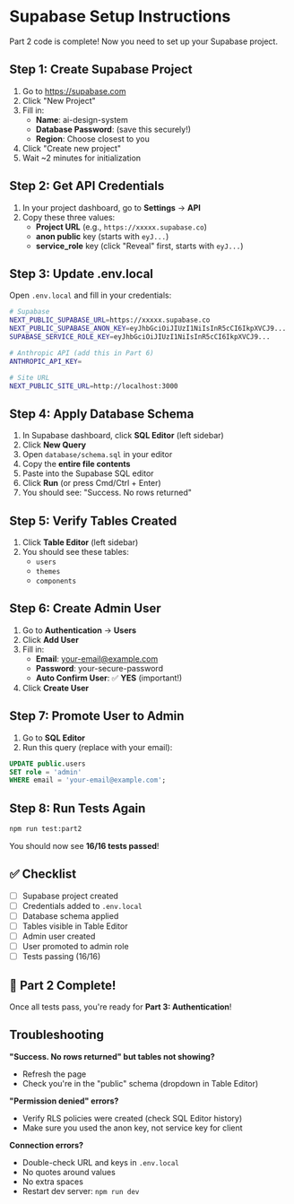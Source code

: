 # Supabase Setup Instructions

Part 2 code is complete! Now you need to set up your Supabase project.

## Step 1: Create Supabase Project

1. Go to https://supabase.com
2. Click "New Project"
3. Fill in:
   - **Name**: ai-design-system
   - **Database Password**: (save this securely!)
   - **Region**: Choose closest to you
4. Click "Create new project"
5. Wait ~2 minutes for initialization

## Step 2: Get API Credentials

1. In your project dashboard, go to **Settings** → **API**
2. Copy these three values:
   - **Project URL** (e.g., `https://xxxxx.supabase.co`)
   - **anon public** key (starts with `eyJ...`)
   - **service_role** key (click "Reveal" first, starts with `eyJ...`)

## Step 3: Update .env.local

Open `.env.local` and fill in your credentials:

```bash
# Supabase
NEXT_PUBLIC_SUPABASE_URL=https://xxxxx.supabase.co
NEXT_PUBLIC_SUPABASE_ANON_KEY=eyJhbGciOiJIUzI1NiIsInR5cCI6IkpXVCJ9...
SUPABASE_SERVICE_ROLE_KEY=eyJhbGciOiJIUzI1NiIsInR5cCI6IkpXVCJ9...

# Anthropic API (add this in Part 6)
ANTHROPIC_API_KEY=

# Site URL
NEXT_PUBLIC_SITE_URL=http://localhost:3000
```

## Step 4: Apply Database Schema

1. In Supabase dashboard, click **SQL Editor** (left sidebar)
2. Click **New Query**
3. Open `database/schema.sql` in your editor
4. Copy the **entire file contents**
5. Paste into the Supabase SQL editor
6. Click **Run** (or press Cmd/Ctrl + Enter)
7. You should see: "Success. No rows returned"

## Step 5: Verify Tables Created

1. Click **Table Editor** (left sidebar)
2. You should see these tables:
   - `users`
   - `themes`
   - `components`

## Step 6: Create Admin User

1. Go to **Authentication** → **Users**
2. Click **Add User**
3. Fill in:
   - **Email**: your-email@example.com
   - **Password**: your-secure-password
   - **Auto Confirm User**: ✅ **YES** (important!)
4. Click **Create User**

## Step 7: Promote User to Admin

1. Go to **SQL Editor**
2. Run this query (replace with your email):

```sql
UPDATE public.users 
SET role = 'admin' 
WHERE email = 'your-email@example.com';
```

## Step 8: Run Tests Again

```bash
npm run test:part2
```

You should now see **16/16 tests passed**!

## ✅ Checklist

- [ ] Supabase project created
- [ ] Credentials added to `.env.local`
- [ ] Database schema applied
- [ ] Tables visible in Table Editor
- [ ] Admin user created
- [ ] User promoted to admin role
- [ ] Tests passing (16/16)

## 🎉 Part 2 Complete!

Once all tests pass, you're ready for **Part 3: Authentication**!

## Troubleshooting

**"Success. No rows returned" but tables not showing?**
- Refresh the page
- Check you're in the "public" schema (dropdown in Table Editor)

**"Permission denied" errors?**
- Verify RLS policies were created (check SQL Editor history)
- Make sure you used the anon key, not service key for client

**Connection errors?**
- Double-check URL and keys in `.env.local`
- No quotes around values
- No extra spaces
- Restart dev server: `npm run dev`

